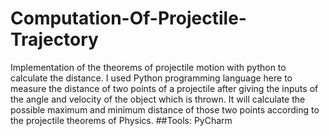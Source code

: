 # Computation-Of-Projectile-Trajectory
 Implementation of the theorems of projectile motion with python to calculate the distance. I used Python programming language here to measure the distance of two points of a projectile after giving the inputs of the angle and velocity of the object which is thrown. It will calculate the possible maximum and minimum distance of those two points according to the projectile theorems of Physics. 
##Tools: PyCharm
